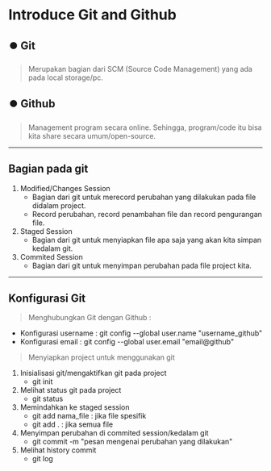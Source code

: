 # Introduce Git and Github
## ⏺️ Git
>Merupakan bagian dari SCM (Source Code Management) yang ada pada local storage/pc.

## ⏺️ Github
>Management program secara online. Sehingga, program/code itu bisa kita share secara umum/open-source.
-------------------------------------------------------
## Bagian pada git
1. Modified/Changes Session
   * Bagian dari git untuk merecord perubahan yang dilakukan pada file didalam project.
   * Record perubahan, record penambahan file dan record pengurangan file.
2. Staged Session
    * Bagian dari git untuk menyiapkan file apa saja yang akan kita simpan kedalam git.
3. Commited Session
   * Bagian dari git untuk menyimpan perubahan pada file project kita.
-------------------------------------------------------
## Konfigurasi Git
>Menghubungkan Git dengan Github :
- Konfigurasi username : git config --global user.name "username_github"
- Konfigurasi email : git config --global user.email "email@github"

>Menyiapkan project untuk menggunakan git
1. Inisialisasi git/mengaktifkan git pada project
   - git init
2. Melihat status git pada project
   - git status
3. Memindahkan ke staged session
   - git add nama_file : jika file spesifik
   - git add . : jika semua file
4. Menyimpan perubahan di commited session/kedalam git 
   - git commit -m "pesan mengenai perubahan yang dilakukan"
5. Melihat history commit
   - git log
